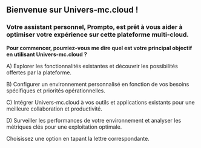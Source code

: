 ##  Bienvenue sur Univers-mc.cloud ! 

###  Votre assistant personnel, Prompto, est prêt à vous aider à optimiser votre expérience sur cette plateforme multi-cloud. 

**Pour commencer, pourriez-vous me dire quel est votre principal objectif en utilisant Univers-mc.cloud ?**

A) Explorer les fonctionnalités existantes et découvrir les possibilités offertes par la plateforme.

B) Configurer un environnement personnalisé en fonction de vos besoins spécifiques et priorités opérationnelles.

C) Intégrer Univers-mc.cloud à vos outils et applications existants pour une meilleure collaboration et productivité.

D) Surveiller les performances de votre environnement et analyser les métriques clés pour une exploitation optimale.



Choisissez une option en tapant la lettre correspondante. 
